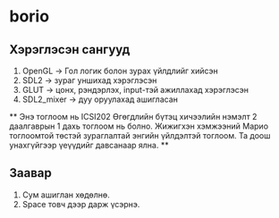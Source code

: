 # borio

## Хэрэглэсэн сангууд
1. OpenGL -> Гол логик болон зурах үйлдлийг хийсэн
2. SDL2 -> зураг уншихад хэрэглэсэн
3. GLUT -> цонх, рэндэрлэх, input-тэй ажиллахад хэрэглэсэн
4. SDL2_mixer -> дуу оруулахад ашигласан

** Энэ тоглоом нь ICSI202 Өгөгдлийн бүтэц хичээлийн нэмэлт 2 даалгаврын 1 дахь тоглоом нь болно.
Жижигхэн хэмжээний Марио тоглоомтой төстэй зураглалтай энгийн үйлдэлтэй тоглоом.
Та доош унахгүйгээр үеүүдийг давсанаар ялна. **

## Заавар
1. Сум ашиглан хөдөлнө.
2. Space товч дээр дарж үсэрнэ.

